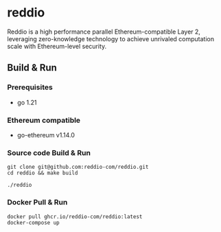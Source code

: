 # reddio
Reddio is a high performance parallel Ethereum-compatible Layer 2, leveraging
zero-knowledge technology to achieve unrivaled computation scale with
Ethereum-level security.  

## Build & Run
### Prerequisites
- go 1.21
### Ethereum compatible
- go-ethereum v1.14.0

### Source code Build & Run
```shell
git clone git@github.com:reddio-com/reddio.git
cd reddio && make build

./reddio
```

### Docker Pull & Run
```shell
docker pull ghcr.io/reddio-com/reddio:latest
docker-compose up
```
